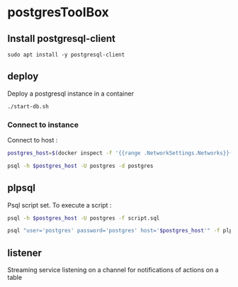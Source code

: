 # postgresToolBox 

## Install postgresql-client 
```
sudo apt install -y postgresql-client
```

## deploy 
Deploy a postgresql instance in a container
```bash
./start-db.sh
```

### Connect to instance 
Connect to host : 
```bash 
postgres_host=$(docker inspect -f '{{range .NetworkSettings.Networks}}{{.IPAddress}}{{end}}' postgres)

psql -h $postgres_host -U postgres -d postgres
```

## plpsql 
Psql script set.
To execute a script : 

```bash
psql -h $postgres_host -U postgres -f script.sql
```

```bash
psql "user='postgres' password='postgres' host='$postgres_host'" -f plpgsql/create-airflow.sql
```

## listener 
Streaming service listening on a channel for notifications of actions on a table
